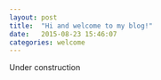 ```yaml
---
layout: post
title:  "Hi and welcome to my blog!"
date:   2015-08-23 15:46:07
categories: welcome
---
```

Under construction